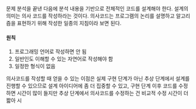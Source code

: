 문제 분석을 끝낸 다음에 분석 내용을 기반으로 전체적인 코드를 설계해야 한다. 설계의 의미는 의사 코드를 작성하라는 것이다. 의사코드는 프로그램의 논리를 설명하고 알고리즘을 표현하기 위해 작성한 일종의 지침이라 보면 된다.

#### 원칙

1. 프로그래밍 언어로 작성하면 안 됨
2. 일반인도 이해할 수 있는 자연어로 작성해야 함
3. 일정한 형식이 없음

의사코드를 작성할 때 얻을 수 있는 이점은 실제 구현 단계가 아닌 추상 단계에서 설계를 진행할 수 있으므로 설계 아이디어에 좀 더 집중할 수 있고, 구현 단계 이후 코드를 수정하면 시간이 많이 들지만 추상 단계에서 의사코드를 수정하는 건 비교적 수정 시간이 더 짧아 시
